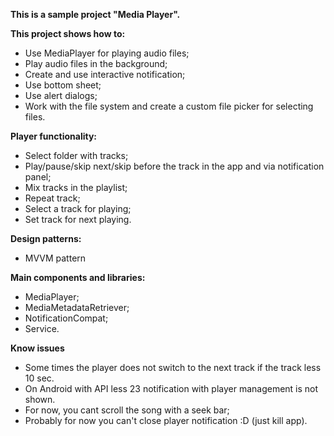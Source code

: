 **This is a sample project "Media Player".**

**This project shows how to:**
- Use MediaPlayer for playing audio files;
- Play audio files in the background;
- Create and use interactive notification;
- Use bottom sheet;
- Use alert dialogs;
- Work with the file system and create a custom file picker for selecting files.

**Player functionality:**
- Select folder with tracks;
- Play/pause/skip next/skip before the track in the app and via notification panel;
- Mix tracks in the playlist;
- Repeat track;
- Select a track for playing;
- Set track for next playing.

**Design patterns:**
- MVVM pattern

**Main components and libraries:**
- MediaPlayer;
- MediaMetadataRetriever;
- NotificationCompat;
- Service.

**Know issues**
- Some times the player does not switch to the next track if the track less 10 sec.
- On Android with API less 23 notification with player management is not shown.
- For now, you cant scroll the song with a seek bar;
- Probably for now you can't close player notification :D (just kill app).
